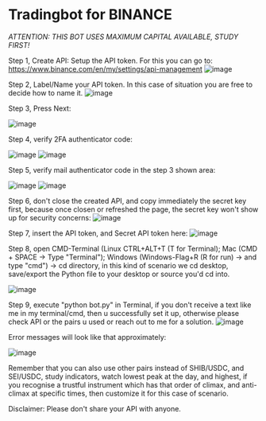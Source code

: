# Tradingbot for BINANCE 
*ATTENTION: THIS BOT USES MAXIMUM CAPITAL AVAILABLE, STUDY FIRST!* 

Step 1, Create API: Setup the API token. For this you can go to: https://www.binance.com/en/my/settings/api-management
![image](https://github.com/LGLahdo/trading-bot-sei-usdc-and-shib-usdc-daily-revenue-binance/assets/62791047/7c28672e-9668-4a5c-b4e4-0cee66d34e99)


Step 2, Label/Name your API token. In this case of situation you are free to decide how to name it.
![image](https://github.com/LGLahdo/trading-bot-sei-usdc-and-shib-usdc-daily-revenue-binance/assets/62791047/ea2eff3c-0104-465b-a040-f70d081e0679)


Step 3, Press Next:

![image](https://github.com/LGLahdo/trading-bot-sei-usdc-and-shib-usdc-daily-revenue-binance/assets/62791047/3b1425c6-9cd6-4a09-b4c0-23f453b3d771)

Step 4, verify 2FA authenticator code:

![image](https://github.com/LGLahdo/trading-bot-sei-usdc-and-shib-usdc-daily-revenue-binance/assets/62791047/ac8775b0-b559-416a-9c50-e534367a91cc)
![image](https://github.com/LGLahdo/trading-bot-sei-usdc-and-shib-usdc-daily-revenue-binance/assets/62791047/37fe9e37-646d-432a-acda-d946417dbee0)

Step 5,  verify mail authenticator code in the step 3 shown area:

![image](https://github.com/LGLahdo/trading-bot-sei-usdc-and-shib-usdc-daily-revenue-binance/assets/62791047/28aea63d-90c9-4a29-8414-78205eaa2bee)
![image](https://github.com/LGLahdo/trading-bot-sei-usdc-and-shib-usdc-daily-revenue-binance/assets/62791047/c478a7ca-6f66-4264-9ad7-96956291edfa)

Step 6, don't close the created API, and copy immediately the secret key first, because once closen or refreshed the page, the secret key won't show up for security concerns:
![image](https://github.com/LGLahdo/trading-bot-sei-usdc-and-shib-usdc-daily-revenue-binance/assets/62791047/e6d04f8e-4ab8-4838-a1f3-aa6bd15958ef)

Step 7, insert the API token, and Secret API token here:
![image](https://github.com/LGLahdo/trading-bot-sei-usdc-and-shib-usdc-daily-revenue-binance/assets/62791047/0cf91df7-4a59-4256-a5d7-a9c5bf18b1bd)

Step 8, open CMD-Terminal (Linux CTRL+ALT+T (T for Terminal); Mac (CMD + SPACE -> Type "Terminal"); Windows (Windows-Flag+R (R for run) -> and type "cmd") -> cd directory, in this kind of scenario we cd desktop, save/export the Python file to your desktop or source you'd cd into.

![image](https://github.com/LGLahdo/trading-bot-sei-usdc-and-shib-usdc-daily-revenue-binance/assets/62791047/75367440-5a93-4b6e-ac20-740113633d0c)


Step 9, execute "python bot.py" in Terminal, if you don't receive a text like me in my terminal/cmd, then u successfully set it up, otherwise please check API or the pairs u used or reach out to me for a solution.
![image](https://github.com/LGLahdo/trading-bot-sei-usdc-and-shib-usdc-daily-revenue-binance/assets/62791047/f696cd32-6172-4026-bbc8-06a85ba5d264)

Error messages will look like that approximately:

![image](https://github.com/LGLahdo/trading-bot-sei-usdc-and-shib-usdc-daily-revenue-binance/assets/62791047/cded3394-68f5-4492-b003-c4a84474b934)

Remember that you can also use other pairs instead of SHIB/USDC, and SEI/USDC, study indicators, watch lowest peak at the day, and highest, if you recognise a trustful instrument which has that order of climax, and anti-climax at specific times, then customize it for this case of scenario.

Disclaimer: Please don't share your API with anyone.

